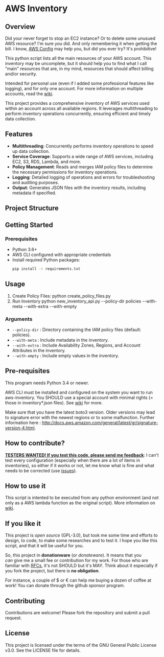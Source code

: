 # AWS Inventory

## Overview
Did your never forget to stop an EC2 instance? Or to delete some unusued AWS resource? I'm sure you did. And only remembering it when getting the bill. I know, [AWS Config](https://aws.amazon.com/config) may help you, but did you ever try? It's prohibitive!

This python script lists all the main resources of your AWS account. This inventory may be uncomplete, but it should help you to find what I call "main" resources that are, in my mind, resources that should affect billing and/or security.

Intended for personal use (even if I added some professional features like logging), and for only one account. For more information on multiple accounts, read the [wiki](https://github.com/janiko71/aws-inventory/wiki). 

This project provides a comprehensive inventory of AWS services used within an account across all available regions. It leverages multithreading to perform inventory operations concurrently, ensuring efficient and timely data collection.

## Features

- **Multithreading**: Concurrently performs inventory operations to speed up data collection.
- **Service Coverage**: Supports a wide range of AWS services, including EC2, S3, RDS, Lambda, and more.
- **Policy Management**: Reads and merges IAM policy files to determine the necessary permissions for inventory operations.
- **Logging**: Detailed logging of operations and errors for troubleshooting and auditing purposes.
- **Output**: Generates JSON files with the inventory results, including metadata if specified.

## Project Structure


## Getting Started

### Prerequisites

- Python 3.6+
- AWS CLI configured with appropriate credentials
- Install required Python packages:
  ```sh
  pip install -r requirements.txt
  ```  
## Usage
1. Create Policy Files:
python create_policy_files.py
1. Run Inventory
python new_inventory_api.py --policy-dir policies --with-meta --with-extra --with-empty

### Arguments
* ```--policy-dir``` : Directory containing the IAM policy files (default: policies).
* ```--with-meta``` : Include metadata in the inventory.
* ```--with-extra``` : Include Availability Zones, Regions, and Account Attributes in the inventory.
* ```--with-empty``` : Include empty values in the inventory.

## Pre-requisites
This program needs Python 3.4 or newer. 

AWS CLI must be installed and configured on the system you want to run aws-inventory. You SHOULD use a special account with minimal rights (= those in inventory*.json files). See [wiki](https://github.com/janiko71/aws-inventory/wiki) for more.

Make sure that you have the latest boto3 version. Older versions may lead to signature error with the newest regions or to some malfunction. Further information here : http://docs.aws.amazon.com/general/latest/gr/signature-version-4.html.

## How to contribute?
[**TESTERS WANTED! If you test this code, please send me feedback**](https://github.com/janiko71/aws-inventory/discussions/39): I can't test every configuration (especially when there are a lot of items in inventories), so either if it works or not, let me know what is fine and what needs to be corrected (use [issues](https://github.com/janiko71/aws-inventory/issues)).

## How to use it
This script is intented to be executed from any python environment (and not only as a AWS lambda function as the original script). More information on [wiki](https://github.com/janiko71/aws-inventory/wiki).

## If you like it
This project is _open source_ (GPL-3.0), but took me some time and efforts to design, to code, to make some researches and to test it. I hope you like this script, and that it will be useful for you.

So, this project in **donationware** (or _donateware_). It means that you _can_ give me a small fee or contribution for my work. For those who are familiar with [RFCs](https://www.ietf.org/rfc/rfc2119.txt), it's not SHOULD but it's MAY. Think about it especially if you fork the project, but there is **no obligation**.

For instance, a couple of \$ or € can help me buying a dozen of coffee at work! You can donate through the github sponsor program.

## Contributing
Contributions are welcome! Please fork the repository and submit a pull request.

## License
This project is licensed under the terms of the GNU General Public License v3.0. See the LICENSE file for details.